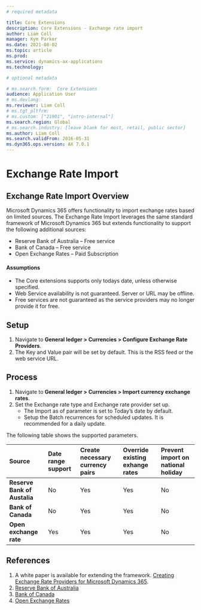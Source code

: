 ```yaml
---
# required metadata

title: Core Extensions
description: Core Extensions - Exchange rate import
author: Liam Coll
manager: Kym Parker
ms.date: 2021-08-02
ms.topic: article
ms.prod: 
ms.service: dynamics-ax-applications
ms.technology: 

# optional metadata

# ms.search.form:  Core Extensions
audience: Application User
# ms.devlang: 
ms.reviewer: Liam Coll
# ms.tgt_pltfrm: 
# ms.custom: ["21901", "intro-internal"]
ms.search.region: Global
# ms.search.industry: [leave blank for most, retail, public sector]
ms.author: Liam Coll
ms.search.validFrom: 2016-05-31
ms.dyn365.ops.version: AX 7.0.1
---
```


# Exchange Rate Import
## Exchange Rate Import Overview

Microsoft Dynamics 365 offers functionality to import exchange rates based on limited sources. The Exchange Rate Import leverages the same standard framework of Microsoft Dynamics 365 but extends functionality to support the following additional sources:
* Reserve Bank of Australia – Free service
* Bank of Canada – Free service
* Open Exchange Rates – Paid Subscription

#### Assumptions
* The Core extensions supports only todays date, unless otherwise specified. 
* Web Service availability is not guaranteed. Server or URL may be offline.
* Free services are not guaranteed as the service providers may no longer provide it for free.

## Setup
1. Navigate to **General ledger > Currencies > Configure Exchange Rate Providers**.
2. The Key and Value pair will be set by default. This is the RSS feed or the web service URL.

## Process
1. Navigate to **General ledger > Currencies > Import currency exchange rates**.
2. Set the Exchange rate type and Exchange rate provider set up.
   * The Import as of parameter is set to Today’s date by default.
   * Setup the Batch recurrences for scheduled updates. It is recommended for a daily update.

The following table shows the supported parameters.

|  **Source**  | **Date range support** |  **Create necessary currency pairs** |  **Override existing exhange rates** |  **Prevent import on national holiday** | 
|:---|:---|:---|:---|:---|      
|  **Reserve Bank of Austalia**  | No | Yes | Yes | No |
|  **Bank of Canada**  | No | Yes | Yes | No |
|  **Open exchange rate**  | Yes | Yes | Yes | No |


## References

1. A white paper is available for extending the framework. [Creating Exchange Rate Providers for Microsoft Dynamics 365](https://docs.microsoft.com/en-us/dynamics365/fin-ops-core/dev-itpro/financial/create-exchange-rate-providers).
2. [Reserve Bank of Australia](http://www.rba.gov.au/statistics/frequency/exchange-rates.html)
3. [Bank of Canada](https://www.bankofcanada.ca/rates/exchange/)
4. [Open Exchange Rates](https://openexchangerates.org/) 
